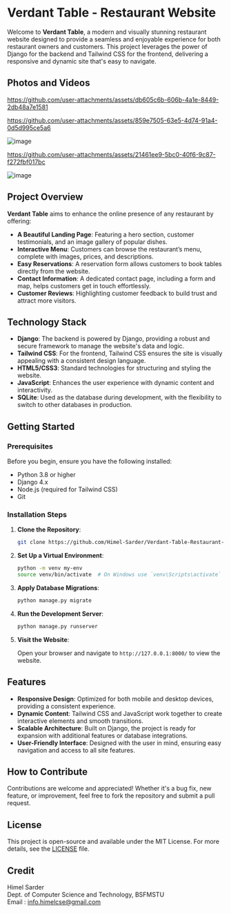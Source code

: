 # Verdant Table - Restaurant Website

Welcome to **Verdant Table**, a modern and visually stunning restaurant website designed to provide a seamless and enjoyable experience for both restaurant owners and customers. This project leverages the power of Django for the backend and Tailwind CSS for the frontend, delivering a responsive and dynamic site that's easy to navigate.

## Photos and Videos
https://github.com/user-attachments/assets/db605c6b-606b-4a1e-8449-2db48a7e1581

https://github.com/user-attachments/assets/859e7505-63e5-4d74-91a4-0d5d995ce5a6

![image](https://github.com/user-attachments/assets/723cfd38-e513-4eaa-a1c9-ec307d9d4d44)

https://github.com/user-attachments/assets/21461ee9-5bc0-40f6-9c87-f272fbf017bc

![image](https://github.com/user-attachments/assets/d199bec5-f80e-48a3-96aa-cb43b36c1f4e)



## Project Overview

**Verdant Table** aims to enhance the online presence of any restaurant by offering:

- **A Beautiful Landing Page**: Featuring a hero section, customer testimonials, and an image gallery of popular dishes.
- **Interactive Menu**: Customers can browse the restaurant’s menu, complete with images, prices, and descriptions.
- **Easy Reservations**: A reservation form allows customers to book tables directly from the website.
- **Contact Information**: A dedicated contact page, including a form and map, helps customers get in touch effortlessly.
- **Customer Reviews**: Highlighting customer feedback to build trust and attract more visitors.

## Technology Stack

- **Django**: The backend is powered by Django, providing a robust and secure framework to manage the website's data and logic.
- **Tailwind CSS**: For the frontend, Tailwind CSS ensures the site is visually appealing with a consistent design language.
- **HTML5/CSS3**: Standard technologies for structuring and styling the website.
- **JavaScript**: Enhances the user experience with dynamic content and interactivity.
- **SQLite**: Used as the database during development, with the flexibility to switch to other databases in production.

## Getting Started

### Prerequisites

Before you begin, ensure you have the following installed:

- Python 3.8 or higher
- Django 4.x
- Node.js (required for Tailwind CSS)
- Git

### Installation Steps

1. **Clone the Repository**:

   ```bash
   git clone https://github.com/Himel-Sarder/Verdant-Table-Restaurant-Django.git
   ```

2. **Set Up a Virtual Environment**:

   ```bash
   python -m venv my-env
   source venv/bin/activate  # On Windows use `venv\Scripts\activate`
   ```

3. **Apply Database Migrations**:

   ```bash
   python manage.py migrate
   ```

4. **Run the Development Server**:

   ```bash
   python manage.py runserver
   ```

5. **Visit the Website**:

   Open your browser and navigate to `http://127.0.0.1:8000/` to view the website.

## Features

- **Responsive Design**: Optimized for both mobile and desktop devices, providing a consistent experience.
- **Dynamic Content**: Tailwind CSS and JavaScript work together to create interactive elements and smooth transitions.
- **Scalable Architecture**: Built on Django, the project is ready for expansion with additional features or database integrations.
- **User-Friendly Interface**: Designed with the user in mind, ensuring easy navigation and access to all site features.

## How to Contribute

Contributions are welcome and appreciated! Whether it's a bug fix, new feature, or improvement, feel free to fork the repository and submit a pull request.

## License

This project is open-source and available under the MIT License. For more details, see the [LICENSE](LICENSE) file.

## Credit      
Himel Sarder      
Dept. of Computer Science and Technology, BSFMSTU      
Email : info.himelcse@gmail.com
